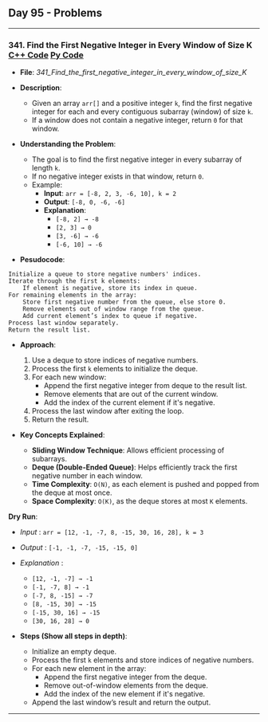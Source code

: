 ## Day 95 - Problems  

---

### 341. **Find the First Negative Integer in Every Window of Size K** [C++ Code](./_341_Find_the_first_negative_integer_in_every_window_of_size_K.cpp)  [Py Code](./_341_Find_the_first_negative_integer_in_every_window_of_size_K.py)  

- **File**: _341_Find_the_first_negative_integer_in_every_window_of_size_K_  
- **Description**:  
  - Given an array `arr[]` and a positive integer `k`, find the first negative integer for each and every contiguous subarray (window) of size `k`.
  - If a window does not contain a negative integer, return `0` for that window.
  
- **Understanding the Problem**:  
  - The goal is to find the first negative integer in every subarray of length `k`.
  - If no negative integer exists in that window, return `0`.
  - Example:
    - **Input**: `arr = [-8, 2, 3, -6, 10], k = 2`
    - **Output**: `[-8, 0, -6, -6]`
    - **Explanation**:
      - `[-8, 2] → -8`
      - `[2, 3] → 0`
      - `[3, -6] → -6`
      - `[-6, 10] → -6`

- **Pesudocode**:
```plaintext
Initialize a queue to store negative numbers' indices.
Iterate through the first k elements:
    If element is negative, store its index in queue.
For remaining elements in the array:
    Store first negative number from the queue, else store 0.
    Remove elements out of window range from the queue.
    Add current element’s index to queue if negative.
Process last window separately.
Return the result list.
```

- **Approach**:  
  1. Use a deque to store indices of negative numbers.
  2. Process the first `k` elements to initialize the deque.
  3. For each new window:
     - Append the first negative integer from deque to the result list.
     - Remove elements that are out of the current window.
     - Add the index of the current element if it's negative.
  4. Process the last window after exiting the loop.
  5. Return the result.

- **Key Concepts Explained**:  
  - **Sliding Window Technique**: Allows efficient processing of subarrays.
  - **Deque (Double-Ended Queue)**: Helps efficiently track the first negative number in each window.
  - **Time Complexity**: `O(N)`, as each element is pushed and popped from the deque at most once.
  - **Space Complexity**: `O(K)`, as the deque stores at most `K` elements.

**Dry Run**:
- *Input* : `arr = [12, -1, -7, 8, -15, 30, 16, 28], k = 3`
- *Output* : `[-1, -1, -7, -15, -15, 0]`
- *Explanation* :
  - `[12, -1, -7] → -1`
  - `[-1, -7, 8] → -1`
  - `[-7, 8, -15] → -7`
  - `[8, -15, 30] → -15`
  - `[-15, 30, 16] → -15`
  - `[30, 16, 28] → 0`

- **Steps (Show all steps in depth)**:
  - Initialize an empty deque.
  - Process the first `k` elements and store indices of negative numbers.
  - For each new element in the array:
    - Append the first negative integer from the deque.
    - Remove out-of-window elements from the deque.
    - Add the index of the new element if it's negative.
  - Append the last window’s result and return the output.

---

